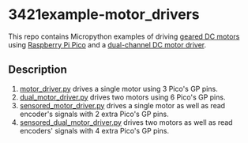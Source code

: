 # 3421example-motor_drivers
This repo contains Micropython examples of driving [geared DC motors](https://www.pololu.com/product/4805) using [Raspberry Pi Pico](https://www.raspberrypi.com/documentation/microcontrollers/pico-series.html) and a [dual-channel DC motor driver](https://www.dfrobot.com/product-1861.html).

## Description
1. [motor_driver.py](motor_driver.py) drives a single motor using 3 Pico's GP pins.
2. [dual_motor_driver.py](dual_motor_driver.py) drives two motors using 6 Pico's GP pins.
3. [sensored_motor_driver.py](sensored_motor_driver.py) drives a single motor as well as read encoder's signals with 2 extra Pico's GP pins.
4. [sensored_dual_motor_driver.py](sensored_dual_motor_driver.py) drives two motors as well as read encoders' signals with 4 extra Pico's GP pins.
